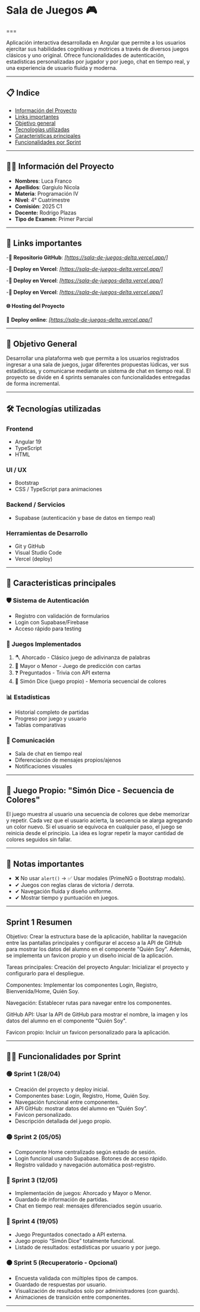 
# Sala de Juegos 🎮
===

Aplicación interactiva desarrollada en Angular que permite a los usuarios ejercitar sus habilidades cognitivas y motrices a través de diversos juegos clásicos y uno original. Ofrece funcionalidades de autenticación, estadísticas personalizadas por jugador y por juego, chat en tiempo real, y una experiencia de usuario fluida y moderna.

---
## 📋 Indice
- [Información del Proyecto](#-información-del-proyecto)
- [Links importantes](#-links-importantes)
- [Objetivo general](#-objetivo-general)
- [Tecnologias utilizadas](#-tecnologias-utilizadas)
- [Caracteristicas principales](#-caracteristicas-principales)
- [Funcionalidades por Sprint](#-funcionalidades-por-sprint)
---

## 👨‍💻 Información del Proyecto
- **Nombres**: Luca Franco
- **Apellidos**: Gargiulo Nicola
- **Materia**: Programación IV
- **Nivel**: 4° Cuatrimestre 
- **Comisión**: 2025 C1
- **Docente:** Rodrigo Plazas  
- **Tipo de Examen**: Primer Parcial

---

## 🔗 Links importantes

-🔗 **Repositorio GitHub**: *[https://sala-de-juegos-delta.vercel.app/]*

-🔗 **Deploy en Vercel**: *[https://sala-de-juegos-delta.vercel.app/]*

-🔗 **Deploy en Vercel**: *[https://sala-de-juegos-delta.vercel.app/]*

-🔗 **Deploy en Vercel**: *[https://sala-de-juegos-delta.vercel.app/]*

#### 🌐 Hosting del Proyecto

🔗 **Deploy online**: *[https://sala-de-juegos-delta.vercel.app/]*

---

## 🎯 Objetivo General

Desarrollar una plataforma web que permita a los usuarios registrados ingresar a una sala de juegos, jugar diferentes propuestas lúdicas, ver sus estadísticas, y comunicarse mediante un sistema de chat en tiempo real. El proyecto se divide en 4 sprints semanales con funcionalidades entregadas de forma incremental.


---

## 🛠️ Tecnologías utilizadas

### Frontend
- Angular 19
- TypeScript
- HTML

### UI / UX
- Bootstrap
- CSS / TypeScript para animaciones

### Backend / Servicios
- Supabase (autenticación y base de datos en tiempo real)

### Herramientas de Desarrollo
- Git y GitHub
- Visual Studio Code
- Vercel (deploy)

---

## 🌟 Caracteristicas principales

### 🛡️ Sistema de Autenticación
- Registro con validación de formularios
- Login con Supabase/Firebase
- Acceso rápido para testing

### 🎲 Juegos Implementados
1. 🪓 Ahorcado - Clásico juego de adivinanza de palabras
2. 🔢 Mayor o Menor - Juego de predicción con cartas
3. ❓  Preguntados - Trivia con API externa
4. 🧠 Simón Dice (juego propio) - Memoria secuencial de colores

### 📊 Estadísticas
- Historial completo de partidas
- Progreso por juego y usuario
- Tablas comparativas

### 💬 Comunicación
- Sala de chat en tiempo real
- Diferenciación de mensajes propios/ajenos
- Notificaciones visuales


---


## 🧠 Juego Propio: "Simón Dice - Secuencia de Colores"
El juego muestra al usuario una secuencia de colores que debe memorizar y repetir.
Cada vez que el usuario acierta, la secuencia se alarga agregando un color nuevo.
Si el usuario se equivoca en cualquier paso, el juego se reinicia desde el principio.
La idea es lograr repetir la mayor cantidad de colores seguidos sin fallar.

---

## 📌 Notas importantes
- ❌ No usar `alert()` → ✅ Usar modales (PrimeNG o Bootstrap modals).
- ✔ Juegos con reglas claras de victoria / derrota.
- ✔ Navegación fluida y diseño uniforme.
- ✔ Mostrar tiempo y puntuación en juegos.

---


## Sprint 1 Resumen
Objetivo:
Crear la estructura base de la aplicación, habilitar la navegación entre las pantallas principales y configurar el acceso a la API de GitHub para mostrar los datos del alumno en el componente "Quién Soy". Además, se implementa un favicon propio y un diseño inicial de la aplicación.

Tareas principales:
Creación del proyecto Angular: Inicializar el proyecto y configurarlo para el despliegue.

Componentes: Implementar los componentes Login, Registro, Bienvenida/Home, Quién Soy.

Navegación: Establecer rutas para navegar entre los componentes.

GitHub API: Usar la API de GitHub para mostrar el nombre, la imagen y los datos del alumno en el componente "Quién Soy".

Favicon propio: Incluir un favicon personalizado para la aplicación.

---

## 🧑‍💼 Funcionalidades por Sprint

### 🟢 Sprint 1 (28/04)
- Creación del proyecto y deploy inicial.
- Componentes base: Login, Registro, Home, Quién Soy.
- Navegación funcional entre componentes.
- API GitHub: mostrar datos del alumno en “Quién Soy”.
- Favicon personalizado.
- Descripción detallada del juego propio.

### 🟡 Sprint 2 (05/05)
- Componente Home centralizado según estado de sesión.
- Login funcional usando Supabase. Botones de acceso rápido.
- Registro validado y navegación automática post-registro.

### 🔵 Sprint 3 (12/05)
- Implementación de juegos: Ahorcado y Mayor o Menor.
- Guardado de información de partidas.
- Chat en tiempo real: mensajes diferenciados según usuario.

### 🔴 Sprint 4 (19/05)
- Juego Preguntados conectado a API externa.
- Juego propio “Simón Dice” totalmente funcional.
- Listado de resultados: estadísticas por usuario y por juego.

### ⚫ Sprint 5 (Recuperatorio - Opcional)
- Encuesta validada con múltiples tipos de campos.
- Guardado de respuestas por usuario.
- Visualización de resultados solo por administradores (con guards).
- Animaciones de transición entre componentes.

---
